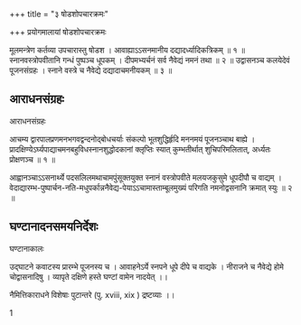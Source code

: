 +++
title = "३ षोडशोपचारक्रमः"

+++
प्रयोगमालायां षोडशोपचारक्रमः

मूलमन्त्रेण कर्तव्या उपचारास्तु षोडश । आवाह्याऽऽसनमानीय दद्यादर्ध्यादिकत्रिकम् ॥ १ ॥ स्नानवस्त्रोपवीतानि गन्धं पुष्पञ्च धूपकम् । दीपमभ्यर्चनं सर्व नैवेद्यं नमनं तथा ॥ २ ॥ उद्वासनञ्च कलयेदेवं पूजनसंग्रहः । स्नाने वस्त्रे च नैवेद्ये दद्यादाचमनीयकम् ॥ ३ ॥

## आराधनसंग्रहः
आराधनसंग्रहः

आचम्य द्वारपालप्रणमनभगवद्वन्दनोद्बोधचर्याः संकल्पो भूतशुद्धिर्हृदि मननमयं पूजनञ्चाथ बाह्ये । प्रादक्षिण्येऽर्घ्यपाद्याचमनबहुविधस्नानशुद्धोदकानां क्लृप्तिः स्यात् कुम्भतीर्थात् शुचिपरिमलितात्, अर्ध्यतः प्रोक्षणञ्च ॥ १ ॥

आह्वानञ्चाऽऽसनार्थ्ये पदसलिलमथाचामपुंसूक्तयुक्त स्नानं वस्त्रोपवीते मलयजकुसुमे धूपदीपौ च वाद्यम् । वेदाद्यारम्भ-पुष्पार्चन-नति-मधुपर्कान्ननैवेद्य-पेयाऽऽचामास्ताम्बूलमुख्यं परिगति नमनोद्वसनानि क्रमात् स्युः ॥ २ ॥

## घण्टानादनसमयनिर्देशः
घण्टानाकालः

उद्घाटने कवाटस्य प्रारम्भे पूजनस्य च । आवाहनेऽर्ये स्नपने धूपे दीपे च वाद्यके । नीराजने च नैवेद्ये होमे चोद्वासनादिषु । व्यापृते दक्षिणे हस्ते घण्टां वामेन नादयेत् ।।

नैमित्तिकाराधने विशेषाः पुटान्तरे (पु. xviii, xix ) द्रष्टव्याः ।।

1

